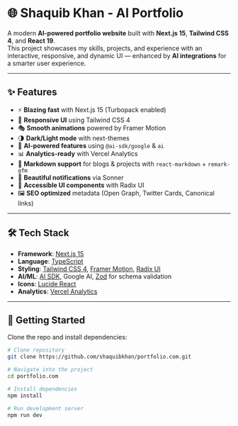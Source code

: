 # 🌐 Shaquib Khan - AI Portfolio

A modern **AI-powered portfolio website** built with **Next.js 15**, **Tailwind CSS 4**, and **React 19**.  
This project showcases my skills, projects, and experience with an interactive, responsive, and dynamic UI — enhanced by **AI integrations** for a smarter user experience.

---

## ✨ Features

- ⚡ **Blazing fast** with Next.js 15 (Turbopack enabled)  
- 🎨 **Responsive UI** using Tailwind CSS 4  
- 🎭 **Smooth animations** powered by Framer Motion  
- 🌗 **Dark/Light mode** with next-themes  
- 🤖 **AI-powered features** using `@ai-sdk/google` & `ai`  
- 📊 **Analytics-ready** with Vercel Analytics  
- 📂 **Markdown support** for blogs & projects with `react-markdown` + `remark-gfm`  
- 🔔 **Beautiful notifications** via Sonner  
- 🧩 **Accessible UI components** with Radix UI  
- 🖼️ **SEO optimized** metadata (Open Graph, Twitter Cards, Canonical links)  

---

## 🛠️ Tech Stack

- **Framework**: [Next.js 15](https://nextjs.org/)  
- **Language**: [TypeScript](https://www.typescriptlang.org/)  
- **Styling**: [Tailwind CSS 4](https://tailwindcss.com/), [Framer Motion](https://www.framer.com/motion/), [Radix UI](https://www.radix-ui.com/)  
- **AI/ML**: [AI SDK](https://sdk.vercel.ai/), Google AI, [Zod](https://zod.dev/) for schema validation  
- **Icons**: [Lucide React](https://lucide.dev/)  
- **Analytics**: [Vercel Analytics](https://vercel.com/analytics)  

---

## 🚀 Getting Started

Clone the repo and install dependencies:

```bash
# Clone repository
git clone https://github.com/shaquibkhan/portfolio.com.git

# Navigate into the project
cd portfolio.com

# Install dependencies
npm install

# Run development server
npm run dev
